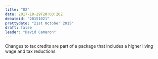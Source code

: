 ```yaml
---
title: "02"
date: 2017-10-29T20:00:20Z
debateid: "20151021"
prettydate: "21st October 2015"
draft: false
leader: "David Cameron"
---
```


Changes to tax credits are part of a package that includes a higher living wage and tax reductions